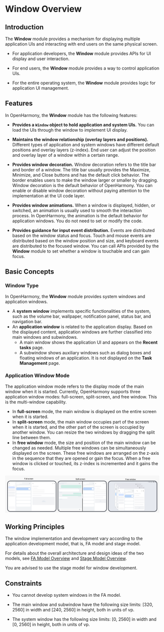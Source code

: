 # Window Overview


## Introduction

The **Window** module provides a mechanism for displaying multiple application UIs and interacting with end users on the same physical screen.

- For application developers, the **Window** module provides APIs for UI display and user interaction.

- For end users, the **Window** module provides a way to control application UIs.

- For the entire operating system, the **Window** module provides logic for application UI management.


## Features

In OpenHarmony, the **Window** module has the following features:

-  **Provides a `Window` object to hold application and system UIs.** You can load the UIs through the window to implement UI display.

-  **Maintains the window relationship (overlay layers and positions).** Different types of application and system windows have different default positions and overlay layers (z-index). End user can adjust the position and overlay layer of a window within a certain range.

-  **Provides window decoration.** Window decoration refers to the title bar and border of a window. The title bar usually provides the Maximize, Minimize, and Close buttons and has the default click behavior. The border enables users to make the window larger or smaller by dragging. Window decoration is the default behavior of OpenHarmony. You can enable or disable window decoration without paying attention to the implementation at the UI code layer.

-  **Provides window animations.** When a window is displayed, hidden, or switched, an animation is usually used to smooth the interaction process. In OpenHarmony, the animation is the default behavior for application windows. You do not need to set or modify the code.

-  **Provides guidance for input event distribution.** Events are distributed based on the window status and focus. Touch and mouse events are distributed based on the window position and size, and keyboard events are distributed to the focused window. You can call APIs provided by the **Window** module to set whether a window is touchable and can gain focus.


## Basic Concepts


### Window Type

In OpenHarmony, the **Window** module provides system windows and application windows.
- A **system window** implements specific functionalities of the system, such as the volume bar, wallpaper, notification panel, status bar, and navigation bar.
- An **application window** is related to the application display. Based on the displayed content, application windows are further classified into main windows and subwindows.
  - A main window shows the application UI and appears on the **Recent tasks** page.
  - A subwindow shows auxiliary windows such as dialog boxes and floating windows of an application. It is not displayed on the **Task Management** page.


### Application Window Mode

The application window mode refers to the display mode of the main window when it is started. Currently, OpenHarmony supports three application window modes: full-screen, split-screen, and free window. This is the multi-window capability.


-  In **full-screen** mode, the main window is displayed on the entire screen when it is started.
-  In **split-screen** mode, the main window occupies part of the screen when it is started, and the other part of the screen is occupied by another window. You can resize the two windows by dragging the split line between them.
-  In **free window** mode, the size and position of the main window can be changed as needed. Multiple free windows can be simultaneously displayed on the screen. These free windows are arranged on the z-axis in the sequence that they are opened or gain the focus. When a free window is clicked or touched, its z-index is incremented and it gains the focus.


![windowMode](figures/windowMode.png)


## Working Principles

The window implementation and development vary according to the application development model, that is, FA model and stage model.

For details about the overall architecture and design ideas of the two models, see [FA Model Overview](../ability/fa-brief.md) and [Stage Model Overview](../ability/stage-brief.md).

You are advised to use the stage model for window development.


## Constraints

-  You cannot develop system windows in the FA model.

-  The main window and subwindow have the following size limits: [320, 2560] in width and [240, 2560] in height, both in units of vp.

-  The system window has the following size limits: [0, 2560] in width and [0, 2560] in height, both in units of vp.

